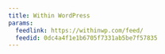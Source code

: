 ```yaml
---
title: Within WordPress
params:
  feedlink: https://withinwp.com/feed/
  feedid: 0dc4a4f1e1b6705f7331ab5be7f57835
---
```

